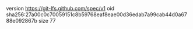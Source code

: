 version https://git-lfs.github.com/spec/v1
oid sha256:27a00c0c70059151c8b59768eaf8eae00d36edab7a99cab44d0a6788e092867b
size 77
